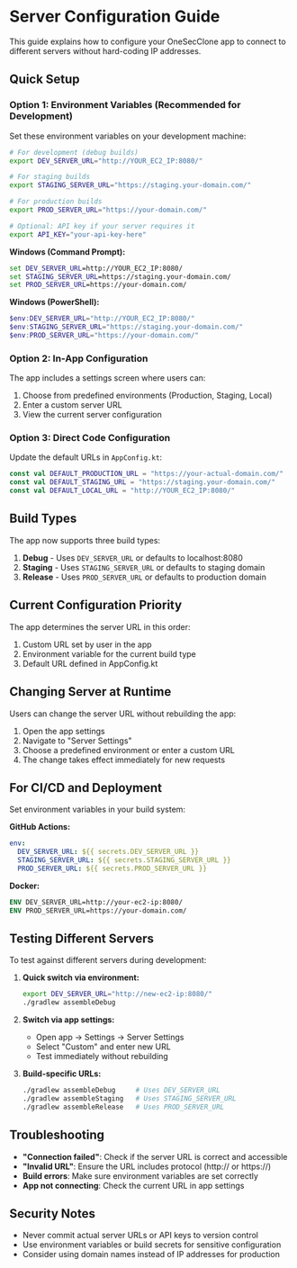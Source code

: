 # Server Configuration Guide

This guide explains how to configure your OneSecClone app to connect to different servers without hard-coding IP addresses.

## Quick Setup

### Option 1: Environment Variables (Recommended for Development)

Set these environment variables on your development machine:

```bash
# For development (debug builds)
export DEV_SERVER_URL="http://YOUR_EC2_IP:8080/"

# For staging builds  
export STAGING_SERVER_URL="https://staging.your-domain.com/"

# For production builds
export PROD_SERVER_URL="https://your-domain.com/"

# Optional: API key if your server requires it
export API_KEY="your-api-key-here"
```

**Windows (Command Prompt):**
```cmd
set DEV_SERVER_URL=http://YOUR_EC2_IP:8080/
set STAGING_SERVER_URL=https://staging.your-domain.com/
set PROD_SERVER_URL=https://your-domain.com/
```

**Windows (PowerShell):**
```powershell
$env:DEV_SERVER_URL="http://YOUR_EC2_IP:8080/"
$env:STAGING_SERVER_URL="https://staging.your-domain.com/"
$env:PROD_SERVER_URL="https://your-domain.com/"
```

### Option 2: In-App Configuration

The app includes a settings screen where users can:
1. Choose from predefined environments (Production, Staging, Local)
2. Enter a custom server URL
3. View the current server configuration

### Option 3: Direct Code Configuration

Update the default URLs in `AppConfig.kt`:

```kotlin
const val DEFAULT_PRODUCTION_URL = "https://your-actual-domain.com/"
const val DEFAULT_STAGING_URL = "https://staging.your-domain.com/"
const val DEFAULT_LOCAL_URL = "http://YOUR_EC2_IP:8080/"
```

## Build Types

The app now supports three build types:

1. **Debug** - Uses `DEV_SERVER_URL` or defaults to localhost:8080
2. **Staging** - Uses `STAGING_SERVER_URL` or defaults to staging domain
3. **Release** - Uses `PROD_SERVER_URL` or defaults to production domain

## Current Configuration Priority

The app determines the server URL in this order:
1. Custom URL set by user in the app
2. Environment variable for the current build type
3. Default URL defined in AppConfig.kt

## Changing Server at Runtime

Users can change the server URL without rebuilding the app:
1. Open the app settings
2. Navigate to "Server Settings"
3. Choose a predefined environment or enter a custom URL
4. The change takes effect immediately for new requests

## For CI/CD and Deployment

Set environment variables in your build system:

**GitHub Actions:**
```yaml
env:
  DEV_SERVER_URL: ${{ secrets.DEV_SERVER_URL }}
  STAGING_SERVER_URL: ${{ secrets.STAGING_SERVER_URL }}
  PROD_SERVER_URL: ${{ secrets.PROD_SERVER_URL }}
```

**Docker:**
```dockerfile
ENV DEV_SERVER_URL=http://your-ec2-ip:8080/
ENV PROD_SERVER_URL=https://your-domain.com/
```

## Testing Different Servers

To test against different servers during development:

1. **Quick switch via environment:**
   ```bash
   export DEV_SERVER_URL="http://new-ec2-ip:8080/"
   ./gradlew assembleDebug
   ```

2. **Switch via app settings:**
   - Open app → Settings → Server Settings
   - Select "Custom" and enter new URL
   - Test immediately without rebuilding

3. **Build-specific URLs:**
   ```bash
   ./gradlew assembleDebug     # Uses DEV_SERVER_URL
   ./gradlew assembleStaging   # Uses STAGING_SERVER_URL  
   ./gradlew assembleRelease   # Uses PROD_SERVER_URL
   ```

## Troubleshooting

- **"Connection failed"**: Check if the server URL is correct and accessible
- **"Invalid URL"**: Ensure the URL includes protocol (http:// or https://)
- **Build errors**: Make sure environment variables are set correctly
- **App not connecting**: Check the current URL in app settings

## Security Notes

- Never commit actual server URLs or API keys to version control
- Use environment variables or build secrets for sensitive configuration
- Consider using domain names instead of IP addresses for production
